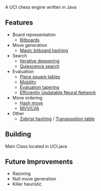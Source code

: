 A UCI chess engine written in Java

## Features

  - Board representation
    - [Bitboards](https://en.wikipedia.org/wiki/Bitboard)
  - Move generation
    - [Magic bitboard hashing](https://www.chessprogramming.org/Magic_Bitboards)
  - Search
    - [Iterative deepening](https://en.wikipedia.org/wiki/Iterative_deepening_depth-first_search)
    - [Quiescence search](https://en.wikipedia.org/wiki/Quiescence_search)
  - Evaluation
    - [Piece square tables](https://www.chessprogramming.org/Piece-Square_Tables)
    - [Mobility](https://www.chessprogramming.org/Mobility)
    - [Evaluation tapering](https://www.chessprogramming.org/Tapered_Eval)
    - [Efficiently Updatable Neural Network](https://www.chessprogramming.org/NNUE)
  - Move ordering
    - [Hash move](https://www.chessprogramming.org/Hash_Move)
    - [MVV/LVA](https://www.chessprogramming.org/MVV-LVA)
  - Other
    - [Zobrist hashing](https://www.chessprogramming.org/Zobrist_Hashing) / [Transposition table](https://en.wikipedia.org/wiki/Transposition_table)

## Building

Main Class located in UCI.java

## Future Improvements

- Razoring
- Null move generation
- Killer heuristic
